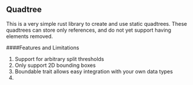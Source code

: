 Quadtree
---
This is a very simple rust library to create and use static quadtrees. These quadtrees can store only references, and do not yet support having elements removed.

####Features and Limitations

1. Support for arbitrary split thresholds
2. Only support 2D bounding boxes
3. Boundable trait allows easy integration with your own data types
4. 